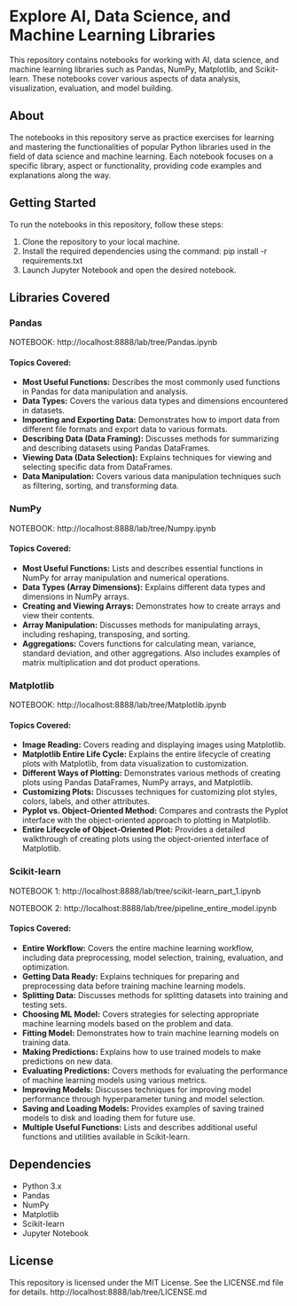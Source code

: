 # Explore AI, Data Science, and Machine Learning Libraries

This repository contains notebooks for working with AI, data science, and machine learning libraries such as Pandas, NumPy, Matplotlib, and Scikit-learn. These notebooks cover various aspects of data analysis, visualization, evaluation, and model building. 

## About

The notebooks in this repository serve as practice exercises for learning and mastering the functionalities of popular Python libraries used in the field of data science and machine learning. Each notebook focuses on a specific library, aspect or functionality, providing code examples and explanations along the way.


## Getting Started

To run the notebooks in this repository, follow these steps:

1. Clone the repository to your local machine.
2. Install the required dependencies using the command: pip install -r requirements.txt
3. Launch Jupyter Notebook and open the desired notebook.

## Libraries Covered

### Pandas

NOTEBOOK: http://localhost:8888/lab/tree/Pandas.ipynb

#### Topics Covered:
- **Most Useful Functions:** Describes the most commonly used functions in Pandas for data manipulation and analysis.
- **Data Types:** Covers the various data types and dimensions encountered in datasets.
- **Importing and Exporting Data:** Demonstrates how to import data from different file formats and export data to various formats.
- **Describing Data (Data Framing):** Discusses methods for summarizing and describing datasets using Pandas DataFrames.
- **Viewing Data (Data Selection):** Explains techniques for viewing and selecting specific data from DataFrames.
- **Data Manipulation:** Covers various data manipulation techniques such as filtering, sorting, and transforming data.

### NumPy

NOTEBOOK: http://localhost:8888/lab/tree/Numpy.ipynb

#### Topics Covered:
- **Most Useful Functions:** Lists and describes essential functions in NumPy for array manipulation and numerical operations.
- **Data Types (Array Dimensions):** Explains different data types and dimensions in NumPy arrays.
- **Creating and Viewing Arrays:** Demonstrates how to create arrays and view their contents.
- **Array Manipulation:** Discusses methods for manipulating arrays, including reshaping, transposing, and sorting.
- **Aggregations:** Covers functions for calculating mean, variance, standard deviation, and other aggregations. Also includes examples of matrix multiplication and dot product operations.

### Matplotlib

NOTEBOOK: http://localhost:8888/lab/tree/Matplotlib.ipynb

#### Topics Covered:
- **Image Reading:** Covers reading and displaying images using Matplotlib.
- **Matplotlib Entire Life Cycle:** Explains the entire lifecycle of creating plots with Matplotlib, from data visualization to customization.
- **Different Ways of Plotting:** Demonstrates various methods of creating plots using Pandas DataFrames, NumPy arrays, and Matplotlib.
- **Customizing Plots:** Discusses techniques for customizing plot styles, colors, labels, and other attributes.
- **Pyplot vs. Object-Oriented Method:** Compares and contrasts the Pyplot interface with the object-oriented approach to plotting in Matplotlib.
- **Entire Lifecycle of Object-Oriented Plot:** Provides a detailed walkthrough of creating plots using the object-oriented interface of Matplotlib.

### Scikit-learn

NOTEBOOK 1: http://localhost:8888/lab/tree/scikit-learn_part_1.ipynb 

NOTEBOOK 2: http://localhost:8888/lab/tree/pipeline_entire_model.ipynb

#### Topics Covered:
- **Entire Workflow:** Covers the entire machine learning workflow, including data preprocessing, model selection, training, evaluation, and optimization.
- **Getting Data Ready:** Explains techniques for preparing and preprocessing data before training machine learning models.
- **Splitting Data:** Discusses methods for splitting datasets into training and testing sets.
- **Choosing ML Model:** Covers strategies for selecting appropriate machine learning models based on the problem and data.
- **Fitting Model:** Demonstrates how to train machine learning models on training data.
- **Making Predictions:** Explains how to use trained models to make predictions on new data.
- **Evaluating Predictions:** Covers methods for evaluating the performance of machine learning models using various metrics.
- **Improving Models:** Discusses techniques for improving model performance through hyperparameter tuning and model selection.
- **Saving and Loading Models:** Provides examples of saving trained models to disk and loading them for future use.
- **Multiple Useful Functions:** Lists and describes additional useful functions and utilities available in Scikit-learn.

## Dependencies

- Python 3.x
- Pandas
- NumPy
- Matplotlib
- Scikit-learn
- Jupyter Notebook

## License

This repository is licensed under the MIT License. See the LICENSE.md file for details.
http://localhost:8888/lab/tree/LICENSE.md


```python

```
